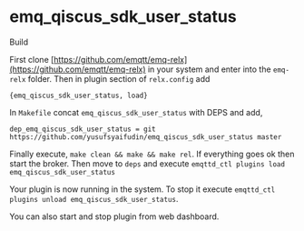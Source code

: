 emq_qiscus_sdk_user_status
=====

Build

First clone [https://github.com/emqtt/emq-relx](https://github.com/emqtt/emq-relx) in your system and enter into the `emq-relx` folder. Then in plugin section of `relx.config` add

```
{emq_qiscus_sdk_user_status, load}
```

In `Makefile` concat `emq_qiscus_sdk_user_status` with DEPS
and add,

```
dep_emq_qiscus_sdk_user_status = git https://github.com/yusufsyaifudin/emq_qiscus_sdk_user_status master  
```

Finally execute, `make clean && make && make rel`. If everything goes ok then start the broker. Then move to `deps` and execute `emqttd_ctl plugins load emq_qiscus_sdk_user_status`

Your plugin is now running in the system. To stop it execute `emqttd_ctl plugins unload emq_qiscus_sdk_user_status`.

You can also start and stop plugin from web dashboard.
